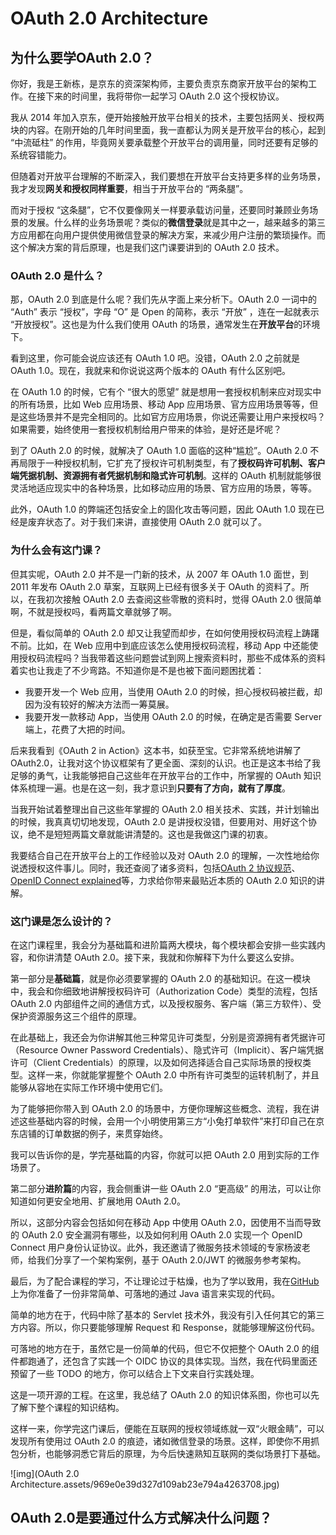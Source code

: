 



# OAuth 2.0 Architecture

## 为什么要学OAuth 2.0？

你好，我是王新栋，是京东的资深架构师，主要负责京东商家开放平台的架构工作。在接下来的时间里，我将带你一起学习 OAuth 2.0 这个授权协议。

我从 2014 年加入京东，便开始接触开放平台相关的技术，主要包括网关、授权两块的内容。在刚开始的几年时间里面，我一直都认为网关是开放平台的核心，起到 “中流砥柱” 的作用，毕竟网关要承载整个开放平台的调用量，同时还要有足够的系统容错能力。

但随着对开放平台理解的不断深入，我们要想在开放平台支持更多样的业务场景，我才发现**网关和授权同样重要**，相当于开放平台的 “两条腿”。

而对于授权 “这条腿”，它不仅要像网关一样要承载访问量，还要同时兼顾业务场景的发展。什么样的业务场景呢？类似的**微信登录**就是其中之一，越来越多的第三方应用都在向用户提供使用微信登录的解决方案，来减少用户注册的繁琐操作。而这个解决方案的背后原理，也是我们这门课要讲到的 OAuth 2.0 技术。



### OAuth 2.0 是什么？

那，OAuth 2.0 到底是什么呢？我们先从字面上来分析下。OAuth 2.0 一词中的 “Auth” 表示 “授权”，字母 “O” 是 Open 的简称，表示 “开放” ，连在一起就表示 “开放授权”。这也是为什么我们使用 OAuth 的场景，通常发生在**开放平台**的环境下。

看到这里，你可能会说应该还有 OAuth 1.0 吧。没错，OAuth 2.0 之前就是 OAuth 1.0。现在，我就来和你说说这两个版本的 OAuth 有什么区别吧。

在 OAuth 1.0 的时候，它有个 “很大的愿望” 就是想用一套授权机制来应对现实中的所有场景，比如 Web 应用场景、移动 App 应用场景、官方应用场景等等，但是这些场景并不是完全相同的。比如官方应用场景，你说还需要让用户来授权吗？如果需要，始终使用一套授权机制给用户带来的体验，是好还是坏呢？

到了 OAuth 2.0 的时候，就解决了 OAuth 1.0 面临的这种“尴尬”。OAuth 2.0 不再局限于一种授权机制，它扩充了授权许可机制类型，有了**授权码许可机制、客户端凭据机制、资源拥有者凭据机制和隐式许可机制**。这样的 OAuth 机制就能够很灵活地适应现实中的各种场景，比如移动应用的场景、官方应用的场景，等等。

此外，OAuth 1.0 的弊端还包括安全上的固化攻击等问题，因此 OAuth 1.0 现在已经是废弃状态了。对于我们来讲，直接使用 OAuth 2.0 就可以了。



### 为什么会有这门课？

但其实呢，OAuth 2.0 并不是一门新的技术，从 2007 年 OAuth 1.0 面世，到 2011 年发布 OAuth 2.0 草案，互联网上已经有很多关于 OAuth 的资料了。所以，在我初次接触 OAuth 2.0 去查阅这些零散的资料时，觉得 OAuth 2.0 很简单啊，不就是授权吗，看两篇文章就够了啊。

但是，看似简单的 OAuth 2.0 却又让我望而却步，在如何使用授权码流程上踌躇不前。比如，在 Web 应用中到底应该怎么使用授权码流程，移动 App 中还能使用授权码流程吗？当我带着这些问题尝试到网上搜索资料时，那些不成体系的资料着实也让我走了不少弯路。不知道你是不是也被下面问题困扰着：

- 我要开发一个 Web 应用，当使用 OAuth 2.0 的时候，担心授权码被拦截，却因为没有较好的解决方法而一筹莫展。
- 我要开发一款移动 App，当使用 OAuth 2.0 的时候，在确定是否需要 Server 端上，花费了大把的时间。

后来我看到《OAuth 2 in Action》这本书，如获至宝。它非常系统地讲解了 OAuth2.0，让我对这个协议框架有了更全面、深刻的认识。也正是这本书给了我足够的勇气，让我能够把自己这些年在开放平台的工作中，所掌握的 OAuth 知识体系梳理一遍。也是在这一刻，我才意识到**只要有了方向，就有了厚度**。

当我开始试着整理出自己这些年掌握的 OAuth 2.0 相关技术、实践，并计划输出的时候，我真真切切地发现，OAuth 2.0 是讲授权没错，但要用对、用好这个协议，绝不是短短两篇文章就能讲清楚的。这也是我做这门课的初衷。

我要结合自己在开放平台上的工作经验以及对 OAuth 2.0 的理解，一次性地给你说透授权这件事儿。同时，我还查阅了诸多资料，包括[OAuth 2 协议规范](https://tools.ietf.org/wg/oauth/)、[OpenID Connect explained](https://connect2id.com/assets/oidc-explained.pdf)等，力求给你带来最贴近本质的 OAuth 2.0 知识的讲解。



### 这门课是怎么设计的？

在这门课程里，我会分为基础篇和进阶篇两大模块，每个模块都会安排一些实践内容，和你讲清楚 OAuth 2.0。接下来，我就和你解释下为什么要这么安排。

第一部分是**基础篇**，就是你必须要掌握的 OAuth 2.0 的基础知识。在这一模块中，我会和你细致地讲解授权码许可（Authorization Code）类型的流程，包括 OAuth 2.0 内部组件之间的通信方式，以及授权服务、客户端（第三方软件）、受保护资源服务这三个组件的原理。

在此基础上，我还会为你讲解其他三种常见许可类型，分别是资源拥有者凭据许可（Resource Owner Password Credentials）、隐式许可（Implicit）、客户端凭据许可（Client Credentials）的原理，以及如何选择适合自己实际场景的授权类型。这样一来，你就能掌握整个 OAuth 2.0 中所有许可类型的运转机制了，并且能够从容地在实际工作环境中使用它们。

为了能够把你带入到 OAuth 2.0 的场景中，方便你理解这些概念、流程，我在讲述这些基础内容的时候，会用一个小明使用第三方“小兔打单软件”来打印自己在京东店铺的订单数据的例子，来贯穿始终。

我可以告诉你的是，学完基础篇的内容，你就可以把 OAuth 2.0 用到实际的工作场景了。

第二部分**进阶篇**的内容，我会侧重讲一些 OAuth 2.0 “更高级” 的用法，可以让你知道如何更安全地用、扩展地用 OAuth 2.0。

所以，这部分内容会包括如何在移动 App 中使用 OAuth 2.0，因使用不当而导致的 OAuth 2.0 安全漏洞有哪些，以及如何利用 OAuth 2.0 实现一个 OpenID Connect 用户身份认证协议。此外，我还邀请了微服务技术领域的专家杨波老师，给我们分享了一个架构案例，基于 OAuth 2.0/JWT 的微服务参考架构。

最后，为了配合课程的学习，不让理论过于枯燥，也为了学以致用，我在[GitHub](https://github.com/xindongbook/oauth2-code)上为你准备了一份非常简单、可落地的通过 Java 语言来实现的代码。

简单的地方在于，代码中除了基本的 Servlet 技术外，我没有引入任何其它的第三方内容。所以，你只要能够理解 Request 和 Response，就能够理解这份代码。

可落地的地方在于，虽然它是一份简单的代码，但它不仅把整个 OAuth 2.0 的组件都跑通了，还包含了实践一个 OIDC 协议的具体实现。当然，我在代码里面还预留了一些 TODO 的地方，你可以结合上下文来自行实践处理。

这是一项开源的工程。在这里，我总结了 OAuth 2.0 的知识体系图，你也可以先了解下整个课程的知识结构。

这样一来，你学完这门课后，便能在互联网的授权领域练就一双“火眼金睛”，可以发现所有使用过 OAuth 2.0 的痕迹，诸如微信登录的场景。这样，即使你不用抓包分析，也能够洞悉它背后的原理，为今后快速熟知互联网的类似场景打下基础。

![img](OAuth 2.0 Architecture.assets/969e0e39d327d109ab23e794a4263708.jpg)





## OAuth 2.0是要通过什么方式解决什么问题？





































































































































































































